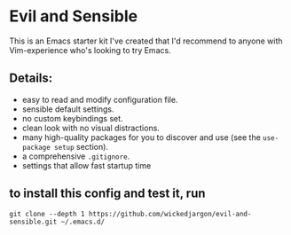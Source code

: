 # Evil and Sensible
This is an Emacs starter kit I've created that I'd recommend to anyone with Vim-experience who's looking to try Emacs.

## Details:
- easy to read and modify configuration file.
- sensible default settings.
- no custom keybindings set.
- clean look with no visual distractions.
- many high-quality packages for you to discover and use (see the `use-package setup` section).
- a comprehensive `.gitignore`.
- settings that allow fast startup time


## to install this config and test it, run

``` shell
git clone --depth 1 https://github.com/wickedjargon/evil-and-sensible.git ~/.emacs.d/
```